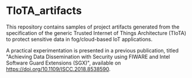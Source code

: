 # TIoTA_artifacts
This repository contains samples of project artifacts generated from the specification of the generic Trusted Internet of Things Architecture (TIoTA) to protect sensitive data in fog/cloud-based IoT applications.

A practical experimentation is presented in a previous publication, titled "Achieving Data Dissemination with Security using FIWARE and Intel Software Guard Extensions (SGX)", available on https://doi.org/10.1109/ISCC.2018.8538590.
